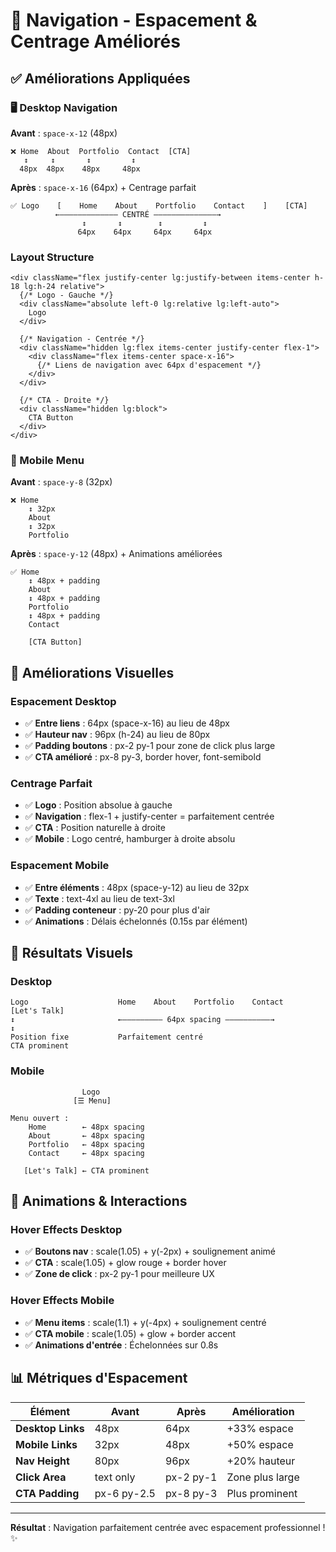 # 📐 Navigation - Espacement & Centrage Améliorés

## ✅ Améliorations Appliquées

### **🖥️ Desktop Navigation**

**Avant** : `space-x-12` (48px)
```tsx
❌ Home  About  Portfolio  Contact  [CTA]
   ↕     ↕       ↕         ↕
  48px  48px    48px     48px
```

**Après** : `space-x-16` (64px) + Centrage parfait
```tsx
✅ Logo    [    Home    About    Portfolio    Contact    ]    [CTA]
          ←————————————— CENTRÉ ——————————————→
                ↕       ↕        ↕         ↕
               64px    64px     64px     64px
```

### **Layout Structure**
```tsx
<div className="flex justify-center lg:justify-between items-center h-18 lg:h-24 relative">
  {/* Logo - Gauche */}
  <div className="absolute left-0 lg:relative lg:left-auto">
    Logo
  </div>

  {/* Navigation - Centrée */}
  <div className="hidden lg:flex items-center justify-center flex-1">
    <div className="flex items-center space-x-16">
      {/* Liens de navigation avec 64px d'espacement */}
    </div>
  </div>

  {/* CTA - Droite */}
  <div className="hidden lg:block">
    CTA Button
  </div>
</div>
```

### **📱 Mobile Menu**

**Avant** : `space-y-8` (32px)
```tsx
❌ Home
    ↕ 32px
    About  
    ↕ 32px
    Portfolio
```

**Après** : `space-y-12` (48px) + Animations améliorées
```tsx
✅ Home
    ↕ 48px + padding
    About  
    ↕ 48px + padding
    Portfolio
    ↕ 48px + padding
    Contact
    
    [CTA Button]
```

## 🎨 Améliorations Visuelles

### **Espacement Desktop**
- ✅ **Entre liens** : 64px (space-x-16) au lieu de 48px
- ✅ **Hauteur nav** : 96px (h-24) au lieu de 80px  
- ✅ **Padding boutons** : px-2 py-1 pour zone de click plus large
- ✅ **CTA amélioré** : px-8 py-3, border hover, font-semibold

### **Centrage Parfait**
- ✅ **Logo** : Position absolue à gauche
- ✅ **Navigation** : flex-1 + justify-center = parfaitement centrée
- ✅ **CTA** : Position naturelle à droite
- ✅ **Mobile** : Logo centré, hamburger à droite absolu

### **Espacement Mobile**
- ✅ **Entre éléments** : 48px (space-y-12) au lieu de 32px
- ✅ **Texte** : text-4xl au lieu de text-3xl
- ✅ **Padding conteneur** : py-20 pour plus d'air
- ✅ **Animations** : Délais échelonnés (0.15s par élément)

## 🎯 Résultats Visuels

### **Desktop** 
```
Logo                    Home    About    Portfolio    Contact                    [Let's Talk]
↕                       ←————————— 64px spacing ——————————→                     ↕
Position fixe           Parfaitement centré                                    CTA prominent
```

### **Mobile**
```
                Logo
              [☰ Menu]

Menu ouvert :
    Home        ← 48px spacing
    About       ← 48px spacing  
    Portfolio   ← 48px spacing
    Contact     ← 48px spacing
    
   [Let's Talk] ← CTA prominent
```

## 💫 Animations & Interactions

### **Hover Effects Desktop**
- ✅ **Boutons nav** : scale(1.05) + y(-2px) + soulignement animé
- ✅ **CTA** : scale(1.05) + glow rouge + border hover
- ✅ **Zone de click** : px-2 py-1 pour meilleure UX

### **Hover Effects Mobile**
- ✅ **Menu items** : scale(1.1) + y(-4px) + soulignement centré
- ✅ **CTA mobile** : scale(1.05) + glow + border accent
- ✅ **Animations d'entrée** : Échelonnées sur 0.8s

## 📊 Métriques d'Espacement

| Élément | Avant | Après | Amélioration |
|---------|--------|--------|--------------|
| **Desktop Links** | 48px | 64px | +33% espace |
| **Mobile Links** | 32px | 48px | +50% espace |
| **Nav Height** | 80px | 96px | +20% hauteur |
| **Click Area** | text only | px-2 py-1 | Zone plus large |
| **CTA Padding** | px-6 py-2.5 | px-8 py-3 | Plus prominent |

---

**Résultat** : Navigation parfaitement centrée avec espacement professionnel ! ✨